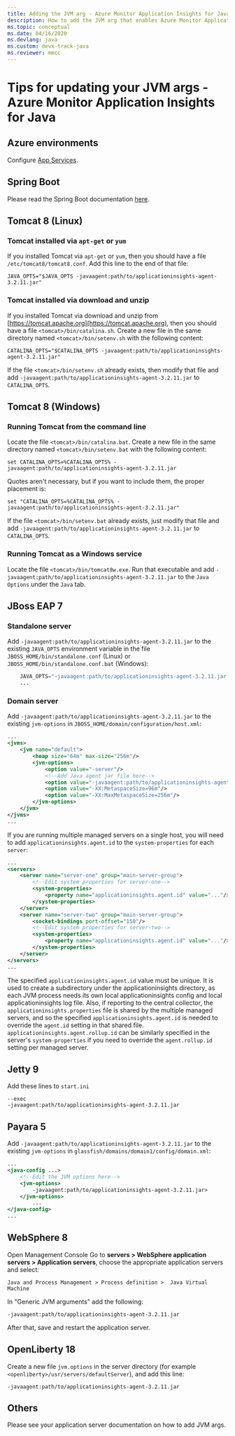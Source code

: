 ```yaml
---
title: Adding the JVM arg - Azure Monitor Application Insights for Java
description: How to add the JVM arg that enables Azure Monitor Application Insights for Java
ms.topic: conceptual
ms.date: 04/16/2020
ms.devlang: java
ms.custom: devx-track-java
ms.reviewer: mmcc
---
```


# Tips for updating your JVM args - Azure Monitor Application Insights for Java

## Azure environments

Configure [App Services](../../app-service/configure-language-java.md#set-java-runtime-options).

## Spring Boot

Please read the Spring Boot documentation [here](../app/java-in-process-agent.md).

## Tomcat 8 (Linux)

### Tomcat installed via `apt-get` or `yum`

If you installed Tomcat via `apt-get` or `yum`, then you should have a file `/etc/tomcat8/tomcat8.conf`.  Add this line to the end of that file:

```
JAVA_OPTS="$JAVA_OPTS -javaagent:path/to/applicationinsights-agent-3.2.11.jar"
```

### Tomcat installed via download and unzip

If you installed Tomcat via download and unzip from [https://tomcat.apache.org](https://tomcat.apache.org), then you should have a file `<tomcat>/bin/catalina.sh`.  Create a new file in the same directory named `<tomcat>/bin/setenv.sh` with the following content:

```
CATALINA_OPTS="$CATALINA_OPTS -javaagent:path/to/applicationinsights-agent-3.2.11.jar"
```

If the file `<tomcat>/bin/setenv.sh` already exists, then modify that file and add `-javaagent:path/to/applicationinsights-agent-3.2.11.jar` to `CATALINA_OPTS`.


## Tomcat 8 (Windows)

### Running Tomcat from the command line

Locate the file `<tomcat>/bin/catalina.bat`.  Create a new file in the same directory named `<tomcat>/bin/setenv.bat` with the following content:

```
set CATALINA_OPTS=%CATALINA_OPTS% -javaagent:path/to/applicationinsights-agent-3.2.11.jar
```

Quotes aren't necessary, but if you want to include them, the proper placement is:

```
set "CATALINA_OPTS=%CATALINA_OPTS% -javaagent:path/to/applicationinsights-agent-3.2.11.jar"
```

If the file `<tomcat>/bin/setenv.bat` already exists, just modify that file and add `-javaagent:path/to/applicationinsights-agent-3.2.11.jar` to `CATALINA_OPTS`.

### Running Tomcat as a Windows service

Locate the file `<tomcat>/bin/tomcat8w.exe`.  Run that executable and add `-javaagent:path/to/applicationinsights-agent-3.2.11.jar` to the `Java Options` under the `Java` tab.


## JBoss EAP 7

### Standalone server

Add `-javaagent:path/to/applicationinsights-agent-3.2.11.jar` to the existing `JAVA_OPTS` environment variable in the file `JBOSS_HOME/bin/standalone.conf` (Linux) or `JBOSS_HOME/bin/standalone.conf.bat` (Windows):

```java    ...
    JAVA_OPTS="-javaagent:path/to/applicationinsights-agent-3.2.11.jar -Xms1303m -Xmx1303m ..."
    ...
```

### Domain server

Add `-javaagent:path/to/applicationinsights-agent-3.2.11.jar` to the existing `jvm-options` in `JBOSS_HOME/domain/configuration/host.xml`:

```xml
...
<jvms>
    <jvm name="default">
        <heap size="64m" max-size="256m"/>
        <jvm-options>
            <option value="-server"/>
            <!--Add Java agent jar file here-->
            <option value="-javaagent:path/to/applicationinsights-agent-3.2.11.jar"/>
            <option value="-XX:MetaspaceSize=96m"/>
            <option value="-XX:MaxMetaspaceSize=256m"/>
        </jvm-options>
    </jvm>
</jvms>
...
```

If you are running multiple managed servers on a single host, you will need to add `applicationinsights.agent.id` to the `system-properties` for each `server`:

```xml
...
<servers>
    <server name="server-one" group="main-server-group">
        <!--Edit system properties for server-one-->
        <system-properties> 
            <property name="applicationinsights.agent.id" value="..."/>
        </system-properties>
    </server>
    <server name="server-two" group="main-server-group">
        <socket-bindings port-offset="150"/>
        <!--Edit system properties for server-two-->
        <system-properties>
            <property name="applicationinsights.agent.id" value="..."/> 
        </system-properties>
    </server>
</servers>
...
```

The specified `applicationinsights.agent.id` value must be unique. It is used to create a subdirectory under the applicationinsights directory, as each JVM process needs its own local applicationinsights config and local applicationinsights log file. Also, if reporting to the central collector, the `applicationinsights.properties` file is shared by the multiple managed servers, and so the specified `applicationinsights.agent.id` is needed to override the `agent.id` setting in that shared file. `applicationinsights.agent.rollup.id` can be similarly specified in the server's `system-properties` if you need to override the `agent.rollup.id` setting per managed server.


## Jetty 9

Add these lines to `start.ini`

```
--exec
-javaagent:path/to/applicationinsights-agent-3.2.11.jar
```


## Payara 5

Add `-javaagent:path/to/applicationinsights-agent-3.2.11.jar` to the existing `jvm-options` in `glassfish/domains/domain1/config/domain.xml`:

```xml
...
<java-config ...>
    <!--Edit the JVM options here-->
    <jvm-options>
        -javaagent:path/to/applicationinsights-agent-3.2.11.jar>
    </jvm-options>
        ...
</java-config>
...
```

## WebSphere 8

Open Management Console
Go to **servers > WebSphere application servers > Application servers**, choose the appropriate application servers and select: 

```
Java and Process Management > Process definition >  Java Virtual Machine
```
In "Generic JVM arguments" add the following:
```
-javaagent:path/to/applicationinsights-agent-3.2.11.jar
```
After that, save and restart the application server.


## OpenLiberty 18

Create a new file `jvm.options` in the server directory (for example `<openliberty>/usr/servers/defaultServer`), and add this line:
```
-javaagent:path/to/applicationinsights-agent-3.2.11.jar
```

## Others

Please see your application server documentation on how to add JVM args.
